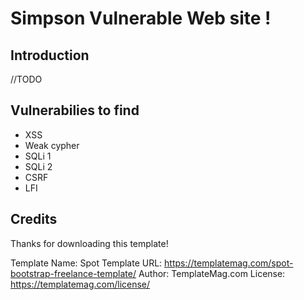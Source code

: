 # Simpson Vulnerable Web site !

## Introduction

 //TODO


## Vulnerabilies to find

* XSS
* Weak cypher
* SQLi 1
* SQLi 2
* CSRF
* LFI


## Credits
Thanks for downloading this template!

Template Name: Spot
Template URL: https://templatemag.com/spot-bootstrap-freelance-template/
Author: TemplateMag.com
License: https://templatemag.com/license/
